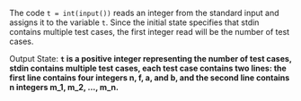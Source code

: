 The code `t = int(input())` reads an integer from the standard input and assigns it to the variable `t`. Since the initial state specifies that stdin contains multiple test cases, the first integer read will be the number of test cases.

Output State: **`t` is a positive integer representing the number of test cases, stdin contains multiple test cases, each test case contains two lines: the first line contains four integers n, f, a, and b, and the second line contains n integers m_1, m_2, ..., m_n.**